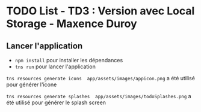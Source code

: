 # TODO List -  TD3 : Version avec Local Storage - Maxence Duroy

## Lancer l'application

* `npm install` pour installer les dépendances
* `tns run` pour lancer l\'application


`tns resources generate icons  app/assets/images/appicon.png`  a été utilisé pour générer l'icone

`tns resources generate splashes  app/assets/images/todoSplashes.png` a été utilisé pour générer le splash screen